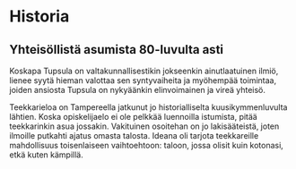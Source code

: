 # Historia

## Yhteisöllistä asumista 80-luvulta asti

Koskapa Tupsula on valtakunnallisestikin jokseenkin ainutlaatuinen ilmiö, lienee syytä hieman valottaa sen syntyvaiheita ja myöhempää toimintaa, joiden ansiosta Tupsula on nykyäänkin elinvoimainen ja vireä yhteisö.

Teekkarieloa on Tampereella jatkunut jo historialliselta kuusikymmenluvulta lähtien. Koska opiskelijaelo ei ole pelkkää luennoilla istumista, pitää teekkarinkin asua jossakin. Vakituinen osoitehan on jo lakisääteistä, joten ilmoille putkahti ajatus omasta talosta. Ideana oli tarjota teekkareille mahdollisuus toisenlaiseen vaihtoehtoon: taloon, jossa olisit kuin kotonasi, etkä kuten kämpillä.